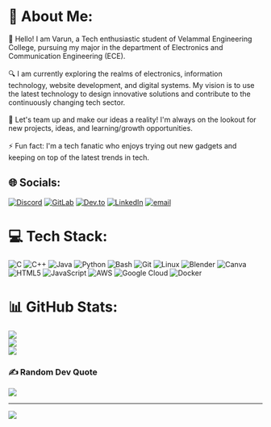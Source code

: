 # 💫 About Me:
👋 Hello! I am Varun, a Tech enthusiastic student of Velammal Engineering College, pursuing my major in the department of Electronics and Communication Engineering (ECE).<br><br>🔍 I am currently exploring the realms of electronics, information technology, website development, and digital systems. My vision is to use the latest technology to design innovative solutions and contribute to the continuously changing tech sector.<br><br>💬 Let's team up and make our ideas a reality! I'm always on the lookout for new projects, ideas, and learning/growth opportunities.<br><br>⚡ Fun fact: I'm a tech fanatic who enjoys trying out new gadgets and keeping on top of the latest trends in tech.


## 🌐 Socials:
[![Discord](https://img.shields.io/badge/Discord-%237289DA.svg?logo=discord&logoColor=white)](https://discord.gg/steb2685) [![GitLab](https://img.shields.io/badge/GitLab-FC6D26.svg?logo=gitlab&logoColor=white)](https://gitlab.com/varunkausal2004) [![Dev.to](https://img.shields.io/badge/Dev.to-0A0A0A.svg?logo=devdotto&logoColor=white)](https://dev.to/varun_k_kumar) [![LinkedIn](https://img.shields.io/badge/LinkedIn-%230077B5.svg?logo=linkedin&logoColor=white)](https://linkedin.com/in/Varun-k-kumar2004) [![email](https://img.shields.io/badge/Email-D14836?logo=gmail&logoColor=white)](mailto:Varunkausal2004@gmail.com) 

# 💻 Tech Stack:
![C](https://img.shields.io/badge/c-%2300599C.svg?style=for-the-badge&logo=c&logoColor=white) ![C++](https://img.shields.io/badge/c++-%2300599C.svg?style=for-the-badge&logo=c%2B%2B&logoColor=white) ![Java](https://img.shields.io/badge/java-%23ED8B00.svg?style=for-the-badge&logo=openjdk&logoColor=white) ![Python](https://img.shields.io/badge/Python-3776AB.svg?style=for-the-badge&logo=python&logoColor=white)
![Bash](https://img.shields.io/badge/Bash-4EAA25.svg?style=for-the-badge&logo=gnu-bash&logoColor=white) ![Git](https://img.shields.io/badge/Git-F05032.svg?style=for-the-badge&logo=git&logoColor=white) ![Linux](https://img.shields.io/badge/Linux-FCC624.svg?style=for-the-badge&logo=linux&logoColor=black)  ![Blender](https://img.shields.io/badge/blender-%23F5792A.svg?style=for-the-badge&logo=blender&logoColor=white) ![Canva](https://img.shields.io/badge/Canva-%2300C4CC.svg?style=for-the-badge&logo=Canva&logoColor=white)![HTML5](https://img.shields.io/badge/html5-%23E34F26.svg?style=for-the-badge&logo=html5&logoColor=white) ![JavaScript](https://img.shields.io/badge/javascript-%23323330.svg?style=for-the-badge&logo=javascript&logoColor=%23F7DF1E) ![AWS](https://img.shields.io/badge/AWS-%23FF9900.svg?style=for-the-badge&logo=amazon-aws&logoColor=white) ![Google Cloud](https://img.shields.io/badge/GoogleCloud-%234285F4.svg?style=for-the-badge&logo=google-cloud&logoColor=white) ![Docker](https://img.shields.io/badge/Docker-2496ED.svg?style=for-the-badge&logo=docker&logoColor=white)

# 📊 GitHub Stats:
![](https://github-readme-stats.vercel.app/api?username=Varunkkumar&theme=dark&hide_border=false&include_all_commits=false&count_private=false)<br/>
![](https://nirzak-streak-stats.vercel.app/?user=Varunkkumar&theme=dark&hide_border=false)<br/>
![](https://github-readme-stats.vercel.app/api/top-langs/?username=Varunkkumar&theme=dark&hide_border=false&include_all_commits=false&count_private=false&layout=compact)

### ✍️ Random Dev Quote
![](https://quotes-github-readme.vercel.app/api?type=horizontal&theme=radical)

---
[![](https://visitcount.itsvg.in/api?id=Varunkkumar&icon=1&color=1)](https://visitcount.itsvg.in)

<!-- Proudly created with GPRM ( https://gprm.itsvg.in ) -->
